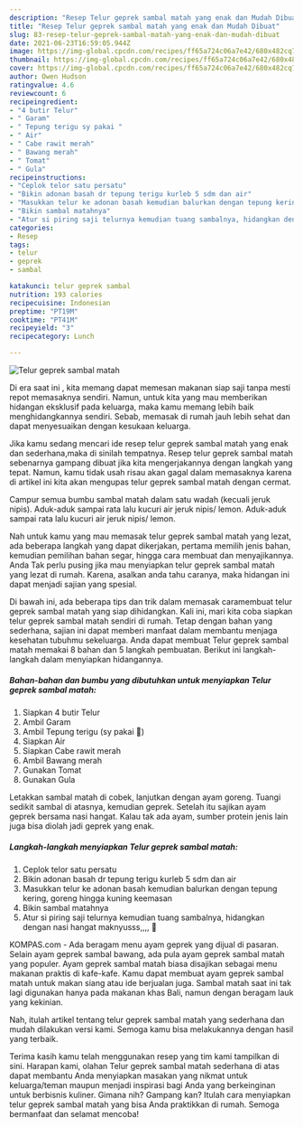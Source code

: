 ```yaml
---
description: "Resep Telur geprek sambal matah yang enak dan Mudah Dibuat"
title: "Resep Telur geprek sambal matah yang enak dan Mudah Dibuat"
slug: 83-resep-telur-geprek-sambal-matah-yang-enak-dan-mudah-dibuat
date: 2021-06-23T16:59:05.944Z
image: https://img-global.cpcdn.com/recipes/ff65a724c06a7e42/680x482cq70/telur-geprek-sambal-matah-foto-resep-utama.jpg
thumbnail: https://img-global.cpcdn.com/recipes/ff65a724c06a7e42/680x482cq70/telur-geprek-sambal-matah-foto-resep-utama.jpg
cover: https://img-global.cpcdn.com/recipes/ff65a724c06a7e42/680x482cq70/telur-geprek-sambal-matah-foto-resep-utama.jpg
author: Owen Hudson
ratingvalue: 4.6
reviewcount: 6
recipeingredient:
- "4 butir Telur"
- " Garam"
- " Tepung terigu sy pakai "
- " Air"
- " Cabe rawit merah"
- " Bawang merah"
- " Tomat"
- " Gula"
recipeinstructions:
- "Ceplok telor satu persatu"
- "Bikin adonan basah dr tepung terigu kurleb 5 sdm dan air"
- "Masukkan telur ke adonan basah kemudian balurkan dengan tepung kering, goreng hingga kuning keemasan"
- "Bikin sambal matahnya"
- "Atur si piring saji telurnya kemudian tuang sambalnya, hidangkan dengan nasi hangat maknyusss,,,, 🤤"
categories:
- Resep
tags:
- telur
- geprek
- sambal

katakunci: telur geprek sambal 
nutrition: 193 calories
recipecuisine: Indonesian
preptime: "PT19M"
cooktime: "PT41M"
recipeyield: "3"
recipecategory: Lunch

---
```



![Telur geprek sambal matah](https://img-global.cpcdn.com/recipes/ff65a724c06a7e42/680x482cq70/telur-geprek-sambal-matah-foto-resep-utama.jpg)

Di era  saat ini , kita memang dapat memesan makanan siap saji tanpa mesti repot memasaknya sendiri. Namun, untuk kita yang mau memberikan hidangan eksklusif pada keluarga, maka kamu memang lebih baik menghidangkannya sendiri. Sebab, memasak di rumah jauh lebih sehat dan dapat menyesuaikan dengan kesukaan keluarga.

Jika kamu sedang mencari ide resep telur geprek sambal matah yang enak dan sederhana,maka di sinilah tempatnya. Resep telur geprek sambal matah  sebenarnya gampang dibuat jika kita mengerjakannya dengan langkah yang tepat. Namun, kamu tidak usah risau akan gagal dalam memasaknya 
karena di artikel ini kita akan mengupas telur geprek sambal matah dengan cermat.  

Campur semua bumbu sambal matah dalam satu wadah (kecuali jeruk nipis). Aduk-aduk sampai rata lalu kucuri air jeruk nipis/ lemon. Aduk-aduk sampai rata lalu kucuri air jeruk nipis/ lemon.

Nah untuk kamu yang mau memasak telur geprek sambal matah yang lezat, ada beberapa langkah yang dapat dikerjakan, pertama memilih jenis bahan, kemudian pemilihan bahan segar, hingga cara membuat dan menyajikannya. Anda Tak perlu pusing jika mau menyiapkan telur geprek sambal matah yang lezat di rumah. Karena, asalkan anda  tahu caranya, maka hidangan ini dapat menjadi sajian yang spesial.

Di bawah ini, ada beberapa tips dan trik dalam memasak caramembuat telur geprek sambal matah yang siap dihidangkan. Kali ini, mari kita coba siapkan telur geprek sambal matah sendiri di rumah. Tetap dengan bahan yang sederhana, sajian ini dapat memberi manfaat dalam membantu menjaga kesehatan tubuhmu sekeluarga. Anda dapat membuat Telur geprek sambal matah memakai 8 bahan dan 5 langkah pembuatan. Berikut ini langkah-langkah dalam menyiapkan hidangannya.

<!--inarticleads1-->

##### Bahan-bahan dan bumbu yang dibutuhkan untuk menyiapkan Telur geprek sambal matah:

1. Siapkan 4 butir Telur
1. Ambil  Garam
1. Ambil  Tepung terigu (sy pakai 🔺)
1. Siapkan  Air
1. Siapkan  Cabe rawit merah
1. Ambil  Bawang merah
1. Gunakan  Tomat
1. Gunakan  Gula


Letakkan sambal matah di cobek, lanjutkan dengan ayam goreng. Tuangi sedikit sambal di atasnya, kemudian geprek. Setelah itu sajikan ayam geprek bersama nasi hangat. Kalau tak ada ayam, sumber protein jenis lain juga bisa diolah jadi geprek yang enak. 

<!--inarticleads2-->

##### Langkah-langkah menyiapkan Telur geprek sambal matah:

1. Ceplok telor satu persatu
1. Bikin adonan basah dr tepung terigu kurleb 5 sdm dan air
1. Masukkan telur ke adonan basah kemudian balurkan dengan tepung kering, goreng hingga kuning keemasan
1. Bikin sambal matahnya
1. Atur si piring saji telurnya kemudian tuang sambalnya, hidangkan dengan nasi hangat maknyusss,,,, 🤤


KOMPAS.com - Ada beragam menu ayam geprek yang dijual di pasaran. Selain ayam geprek sambal bawang, ada pula ayam geprek sambal matah yang populer. Ayam geprek sambal matah biasa disajikan sebagai menu makanan praktis di kafe-kafe. Kamu dapat membuat ayam geprek sambal matah untuk makan siang atau ide berjualan juga. Sambal matah saat ini tak lagi digunakan hanya pada makanan khas Bali, namun dengan beragam lauk yang kekinian. 

Nah, itulah artikel tentang  telur geprek sambal matah  yang sederhana dan mudah dilakukan versi kami. Semoga kamu bisa melakukannya dengan hasil yang terbaik. 

Terima kasih kamu telah menggunakan resep yang tim kami tampilkan di sini. Harapan kami, olahan  Telur geprek sambal matah sederhana di atas dapat membantu Anda menyiapkan masakan yang nikmat untuk keluarga/teman maupun menjadi inspirasi bagi Anda yang berkeinginan untuk berbisnis kuliner. Gimana nih? Gampang kan? Itulah cara menyiapkan telur geprek sambal matah yang bisa Anda praktikkan di rumah. Semoga bermanfaat dan selamat mencoba!

